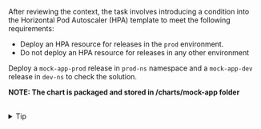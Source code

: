 After reviewing the context, the task involves introducing a condition into the Horizontal Pod Autoscaler (HPA) template to meet the following requirements:

- Deploy an HPA resource for releases in the `prod` environment.
- Do not deploy an HPA resource for releases in any other environment

Deploy a `mock-app-prod` release in `prod-ns` namespace and a `mock-app-dev` release in `dev-ns` to check the solution.

**NOTE: The chart is packaged and stored in /charts/mock-app folder**

<br>
<details><summary>Tip</summary>
<br>

You can use the value "environment" as the parameter for the condition.
The environment parameter will be provided during the installation of the release.


</details>

